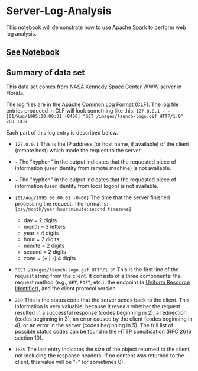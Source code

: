 # Server-Log-Analysis
This notebook will demonstrate how to use Apache Spark to perform web log analysis.

## [See Notebook](http://nbviewer.jupyter.org/github/ArthurLu/Entity-Resolution-On-Text-Similarity/blob/master/PySpark%20-%20Entity%20Resolution.ipynb)

## Summary of data set
This data set comes from NASA Kennedy Space Center WWW server in Florida.

The log files are in the [Apache Common Log Format (CLF)](http://httpd.apache.org/docs/1.3/logs.html#common). The log file entries produced in CLF will look something like this:
`127.0.0.1 - - [01/Aug/1995:00:00:01 -0400] "GET /images/launch-logo.gif HTTP/1.0" 200 1839`

Each part of this log entry is described below.
* `127.0.0.1`
This is the IP address (or host name, if available) of the client (remote host) which made the request to the server.
 
* `-`
The "hyphen" in the output indicates that the requested piece of information (user identity from remote machine) is not available.
 
* `-`
The "hyphen" in the output indicates that the requested piece of information (user identity from local logon) is not available.
 
* `[01/Aug/1995:00:00:01 -0400]`
The time that the server finished processing the request. The format is:
`[day/month/year:hour:minute:second timezone]`
  * day = 2 digits
  * month = 3 letters
  * year = 4 digits
  * hour = 2 digits
  * minute = 2 digits
  * second = 2 digits
  * zone = (\+ | \-) 4 digits
 
* `"GET /images/launch-logo.gif HTTP/1.0"`
This is the first line of the request string from the client. It consists of a three components: the request method (e.g., `GET`, `POST`, etc.), the endpoint (a [Uniform Resource Identifier](http://en.wikipedia.org/wiki/Uniform_resource_identifier)), and the client protocol version.
 
* `200`
This is the status code that the server sends back to the client. This information is very valuable, because it reveals whether the request resulted in a successful response (codes beginning in 2), a redirection (codes beginning in 3), an error caused by the client (codes beginning in 4), or an error in the server (codes beginning in 5). The full list of possible status codes can be found in the HTTP specification ([RFC 2616](https://www.ietf.org/rfc/rfc2616.txt) section 10).
 
* `1839`
The last entry indicates the size of the object returned to the client, not including the response headers. If no content was returned to the client, this value will be "-" (or sometimes 0).

